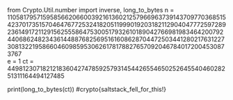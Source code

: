 from Crypto.Util.number import inverse, long_to_bytes
n = 110581795715958566206600392161360212579669637391437097703685154237017351570464767725324182051199901920318211290404777259728923614917211291562555864753005179326101890427669819834642007924406862482343614488768256951616086287044725034412802176312273081322195866046098595306261781788276570920467840172004530873767                                                                  
e = 1
ct = 44981230718212183604274785925793145442655465025264554046028251311164494127485

print(long_to_bytes(ct))
#crypto{saltstack_fell_for_this!}